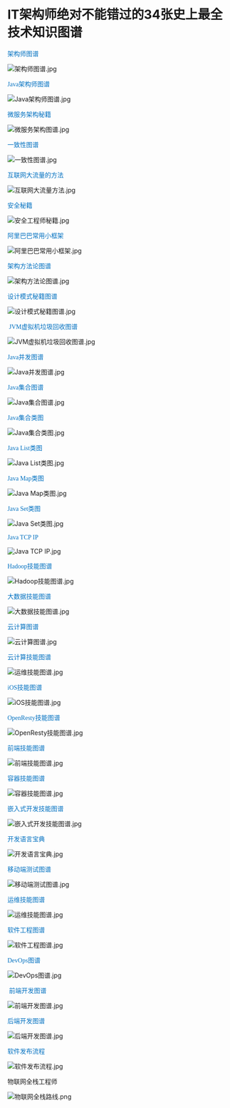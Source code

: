 # IT架构师绝对不能错过的34张史上最全技术知识图谱

<span
style="font-family: 微软雅黑, &quot;Microsoft YaHei&quot;; color: rgb(0, 112, 192);">架构师图谱</span>

![架构师图谱.jpg](./IT架构师绝对不能错过的34张史上最全技术知识图谱-这孤独世界-51CTO博客_files/1513924477278211.jpg "1513924477278211.jpg")

<span
style="font-family: 微软雅黑, &quot;Microsoft YaHei&quot;; color: rgb(0, 112, 192);">Java架构师图谱</span>

![Java架构师图谱.jpg](./IT架构师绝对不能错过的34张史上最全技术知识图谱-这孤独世界-51CTO博客_files/1513924521321165.jpg "1513924521321165.jpg")

<span
style="font-family: 微软雅黑, &quot;Microsoft YaHei&quot;; color: rgb(0, 112, 192);">微服务架构秘籍 </span>

![微服务架构图谱.jpg](./IT架构师绝对不能错过的34张史上最全技术知识图谱-这孤独世界-51CTO博客_files/1513924591371974.jpg "1513924591371974.jpg")

<span
style="font-family: 微软雅黑, &quot;Microsoft YaHei&quot;; color: rgb(0, 112, 192);">一致性图谱</span>

![一致性图谱.jpg](./IT架构师绝对不能错过的34张史上最全技术知识图谱-这孤独世界-51CTO博客_files/1513924639301386.jpg "1513924639301386.jpg")

<span
style="font-family: 微软雅黑, &quot;Microsoft YaHei&quot;; color: rgb(0, 112, 192);">互联网大流量的方法</span>

![互联网大流量方法.jpg](./IT架构师绝对不能错过的34张史上最全技术知识图谱-这孤独世界-51CTO博客_files/1513924679504303.jpg "1513924679504303.jpg")

<span
style="font-family: 微软雅黑, &quot;Microsoft YaHei&quot;; color: rgb(0, 112, 192);">安全秘籍</span>

![安全工程师秘籍.jpg](./IT架构师绝对不能错过的34张史上最全技术知识图谱-这孤独世界-51CTO博客_files/1513924706275443.jpg "1513924706275443.jpg")

<span
style="font-family: 微软雅黑, &quot;Microsoft YaHei&quot;; color: rgb(0, 112, 192);">阿里巴巴常用小框架</span>

![阿里巴巴常用小框架.jpg](./IT架构师绝对不能错过的34张史上最全技术知识图谱-这孤独世界-51CTO博客_files/1513924750278958.jpg "1513924750278958.jpg")

<span
style="font-family: 微软雅黑, &quot;Microsoft YaHei&quot;; color: rgb(0, 112, 192);">架构方法论图谱</span>

![架构方法论图谱.jpg](./IT架构师绝对不能错过的34张史上最全技术知识图谱-这孤独世界-51CTO博客_files/1513924785462158.jpg "1513924785462158.jpg")

<span
style="font-family: 微软雅黑, &quot;Microsoft YaHei&quot;; color: rgb(0, 112, 192);">设计模式秘籍图谱</span>

![设计模式秘籍图谱.jpg](./IT架构师绝对不能错过的34张史上最全技术知识图谱-这孤独世界-51CTO博客_files/1513925064544485.jpg "1513925064544485.jpg")

<span
style="font-family: 微软雅黑, &quot;Microsoft YaHei&quot;; color: rgb(0, 112, 192);"> JVM虚拟机垃圾回收图谱</span>

![JVM虚拟机垃圾回收图谱.jpg](./IT架构师绝对不能错过的34张史上最全技术知识图谱-这孤独世界-51CTO博客_files/1513925085967457.jpg "1513925085967457.jpg")

<span
style="font-family: 微软雅黑, &quot;Microsoft YaHei&quot;; color: rgb(0, 112, 192);">Java并发图谱</span>

![Java并发图谱.jpg](./IT架构师绝对不能错过的34张史上最全技术知识图谱-这孤独世界-51CTO博客_files/1513925097636068.jpg "1513925097636068.jpg")

<span
style="font-family: 微软雅黑, &quot;Microsoft YaHei&quot;; color: rgb(0, 112, 192);">Java集合图谱</span>

![Java集合图谱.jpg](./IT架构师绝对不能错过的34张史上最全技术知识图谱-这孤独世界-51CTO博客_files/1513925177671658.jpg "1513925177671658.jpg")

<span
style="font-family: 微软雅黑, &quot;Microsoft YaHei&quot;; color: rgb(0, 112, 192);">Java集合类图</span>

![Java集合类图.jpg](./IT架构师绝对不能错过的34张史上最全技术知识图谱-这孤独世界-51CTO博客_files/1513925194429012.jpg "1513925194429012.jpg")

<span
style="font-family: 微软雅黑, &quot;Microsoft YaHei&quot;; color: rgb(0, 112, 192);">Java
List类图</span>

![Java
List类图.jpg](./IT架构师绝对不能错过的34张史上最全技术知识图谱-这孤独世界-51CTO博客_files/1513925218822656.jpg "1513925218822656.jpg")

<span
style="font-family: 微软雅黑, &quot;Microsoft YaHei&quot;; color: rgb(0, 112, 192);">Java
Map类图</span>

![Java
Map类图.jpg](./IT架构师绝对不能错过的34张史上最全技术知识图谱-这孤独世界-51CTO博客_files/1513925235914081.jpg "1513925235914081.jpg")

<span
style="font-family: 微软雅黑, &quot;Microsoft YaHei&quot;; color: rgb(0, 112, 192);">Java
Set类图</span>

![Java
Set类图.jpg](./IT架构师绝对不能错过的34张史上最全技术知识图谱-这孤独世界-51CTO博客_files/1513925253717756.jpg "1513925253717756.jpg")

<span
style="font-family: 微软雅黑, &quot;Microsoft YaHei&quot;; color: rgb(0, 112, 192);">Java
TCP IP</span>

![Java TCP
IP.jpg](./IT架构师绝对不能错过的34张史上最全技术知识图谱-这孤独世界-51CTO博客_files/1513925272324249.jpg "1513925272324249.jpg")

<span
style="font-family: 微软雅黑, &quot;Microsoft YaHei&quot;; color: rgb(0, 112, 192);">Hadoop技能图谱</span>

![Hadoop技能图谱.jpg](./IT架构师绝对不能错过的34张史上最全技术知识图谱-这孤独世界-51CTO博客_files/1513925296950429.jpg "1513925296950429.jpg")

<span
style="font-family: 微软雅黑, &quot;Microsoft YaHei&quot;; color: rgb(0, 112, 192);">大数据技能图谱</span>

![大数据技能图谱.jpg](./IT架构师绝对不能错过的34张史上最全技术知识图谱-这孤独世界-51CTO博客_files/1513925326809034.jpg "1513925326809034.jpg")

<span
style="font-family: 微软雅黑, &quot;Microsoft YaHei&quot;; color: rgb(0, 112, 192);">云计算图谱</span>

![云计算图谱.jpg](./IT架构师绝对不能错过的34张史上最全技术知识图谱-这孤独世界-51CTO博客_files/1513925347262227.jpg "1513925347262227.jpg")

<span
style="font-family: 微软雅黑, &quot;Microsoft YaHei&quot;; color: rgb(0, 112, 192);">云计算技能图谱</span>

![运维技能图谱.jpg](./IT架构师绝对不能错过的34张史上最全技术知识图谱-这孤独世界-51CTO博客_files/1513925369403965.jpg "1513925369403965.jpg")

<span
style="font-family: 微软雅黑, &quot;Microsoft YaHei&quot;; color: rgb(0, 112, 192);">iOS技能图谱</span>

![iOS技能图谱.jpg](./IT架构师绝对不能错过的34张史上最全技术知识图谱-这孤独世界-51CTO博客_files/1513925398186635.jpg "1513925398186635.jpg")

<span
style="font-family: 微软雅黑, &quot;Microsoft YaHei&quot;; color: rgb(0, 112, 192);">OpenResty技能图谱</span>

![OpenResty技能图谱.jpg](./IT架构师绝对不能错过的34张史上最全技术知识图谱-这孤独世界-51CTO博客_files/1513925412472726.jpg "1513925412472726.jpg")

<span
style="font-family: 微软雅黑, &quot;Microsoft YaHei&quot;; color: rgb(0, 112, 192);">前端技能图谱</span>

![前端技能图谱.jpg](./IT架构师绝对不能错过的34张史上最全技术知识图谱-这孤独世界-51CTO博客_files/1513925431150403.jpg "1513925431150403.jpg")

<span
style="font-family: 微软雅黑, &quot;Microsoft YaHei&quot;; color: rgb(0, 112, 192);">容器技能图谱</span>

![容器技能图谱.jpg](./IT架构师绝对不能错过的34张史上最全技术知识图谱-这孤独世界-51CTO博客_files/1513925452283588.jpg "1513925452283588.jpg")

<span
style="font-family: 微软雅黑, &quot;Microsoft YaHei&quot;; color: rgb(0, 112, 192);">嵌入式开发技能图谱</span>

![嵌入式开发技能图谱.jpg](./IT架构师绝对不能错过的34张史上最全技术知识图谱-这孤独世界-51CTO博客_files/1513925464765934.jpg "1513925464765934.jpg")

<span
style="font-family: 微软雅黑, &quot;Microsoft YaHei&quot;; color: rgb(0, 112, 192);">开发语言宝典</span>

![开发语言宝典.jpg](./IT架构师绝对不能错过的34张史上最全技术知识图谱-这孤独世界-51CTO博客_files/1513925477568057.jpg "1513925477568057.jpg")

<span
style="font-family: 微软雅黑, &quot;Microsoft YaHei&quot;; color: rgb(0, 112, 192);">移动端测试图谱</span>

![移动端测试图谱.jpg](./IT架构师绝对不能错过的34张史上最全技术知识图谱-这孤独世界-51CTO博客_files/1513925502490034.jpg "1513925502490034.jpg")

<span
style="font-family: 微软雅黑, &quot;Microsoft YaHei&quot;; color: rgb(0, 112, 192);">运维技能图谱</span>

![运维技能图谱.jpg](./IT架构师绝对不能错过的34张史上最全技术知识图谱-这孤独世界-51CTO博客_files/1513925515379932.jpg "1513925515379932.jpg")

<span
style="font-family: 微软雅黑, &quot;Microsoft YaHei&quot;; color: rgb(0, 112, 192);">软件工程图谱</span>

![软件工程图谱.jpg](./IT架构师绝对不能错过的34张史上最全技术知识图谱-这孤独世界-51CTO博客_files/1513925536639415.jpg "1513925536639415.jpg")

<span
style="font-family: 微软雅黑, &quot;Microsoft YaHei&quot;; color: rgb(0, 112, 192);">DevOps图谱</span>

![DevOps图谱.jpg](./IT架构师绝对不能错过的34张史上最全技术知识图谱-这孤独世界-51CTO博客_files/1513925547464727.jpg "1513925547464727.jpg")

<span
style="font-family: 微软雅黑, &quot;Microsoft YaHei&quot;; color: rgb(0, 112, 192);"> 前端开发图谱</span>

![前端开发图谱.jpg](./IT架构师绝对不能错过的34张史上最全技术知识图谱-这孤独世界-51CTO博客_files/1513925572290590.jpg "1513925572290590.jpg")

<span
style="font-family: 微软雅黑, &quot;Microsoft YaHei&quot;; color: rgb(0, 112, 192);">后端开发图谱</span>

![后端开发图谱.jpg](./IT架构师绝对不能错过的34张史上最全技术知识图谱-这孤独世界-51CTO博客_files/1513925592124639.jpg "1513925592124639.jpg")

<span
style="font-family: 微软雅黑, &quot;Microsoft YaHei&quot;; color: rgb(0, 112, 192);">软件发布流程</span>

![软件发布流程.jpg](./IT架构师绝对不能错过的34张史上最全技术知识图谱-这孤独世界-51CTO博客_files/1513925607543723.jpg "1513925607543723.jpg")

物联网全栈工程师

![物联网全栈路线.png](./IT架构师绝对不能错过的34张史上最全技术知识图谱-这孤独世界-51CTO博客_files/1527753361501715.png "1527753361501715.png")

 

